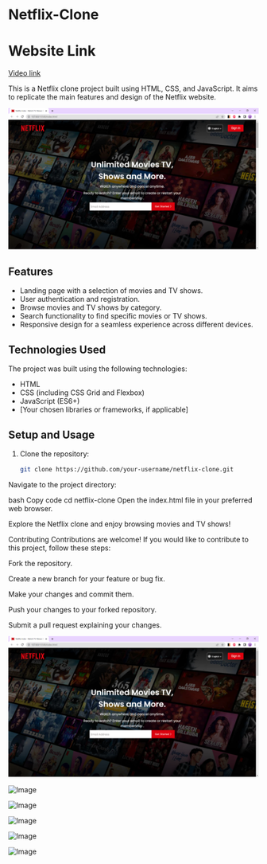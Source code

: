 # Netflix-Clone

# Website Link 
[Video link](https://reliable-pothos-67d205.netlify.app/)

This is a Netflix clone project built using HTML, CSS, and JavaScript. It aims to replicate the main features and design of the Netflix website.

![Netflix Clone](https://github.com/sshivam12/Netflix-Clone/blob/main/Screenshot%20(16073).png)

## Features

- Landing page with a selection of movies and TV shows.
- User authentication and registration.
- Browse movies and TV shows by category.
- Search functionality to find specific movies or TV shows.
- Responsive design for a seamless experience across different devices.

## Technologies Used

The project was built using the following technologies:

- HTML
- CSS (including CSS Grid and Flexbox)
- JavaScript (ES6+)
- [Your chosen libraries or frameworks, if applicable]

## Setup and Usage

1. Clone the repository:

   ```bash
   git clone https://github.com/your-username/netflix-clone.git
Navigate to the project directory:

bash
Copy code
cd netflix-clone
Open the index.html file in your preferred web browser.

Explore the Netflix clone and enjoy browsing movies and TV shows!

Contributing
Contributions are welcome! If you would like to contribute to this project, follow these steps:

Fork the repository.

Create a new branch for your feature or bug fix.

Make your changes and commit them.

Push your changes to your forked repository.

Submit a pull request explaining your changes.

![image](https://github.com/sshivam12/Netflix-Clone/blob/main/Screenshot%20(16073).png)



![Image](https://github.com/sshivam12/Netflix-Clone/blob/main/Screenshot%20(16074).png)



![Image](https://github.com/sshivam12/Netflix-Clone/blob/main/Screenshot%20(16075).png)



![Image](https://github.com/sshivam12/Netflix-Clone/blob/main/Screenshot%20(16076).png)




![Image](https://github.com/sshivam12/Netflix-Clone/blob/main/Screenshot%20(16077).png)




![Image](https://github.com/sshivam12/Netflix-Clone/blob/main/Screenshot%20(16078).png)

